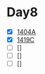 # Day8

- [x] [1404A](https://codeforces.com/problemset/problem/1404/A)
- [x] [1419C](https://codeforces.com/problemset/problem/1419/C)
- [ ] []
- [ ] []
- [ ] []
